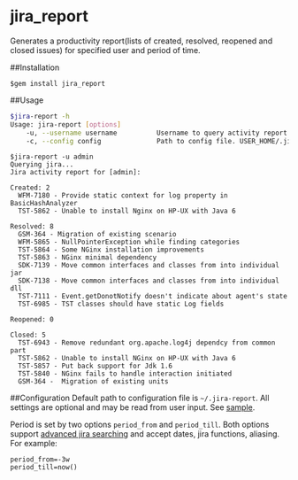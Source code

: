 jira_report
===========================

Generates a productivity report(lists of created, resolved, reopened and closed issues) for specified user and period of time.

##Installation
```
$gem install jira_report
```

##Usage
```sh
$jira-report -h
Usage: jira-report [options]
    -u, --username username          Username to query activity report.
    -c, --config config              Path to config file. USER_HOME/.jira-report is default.
```

```
$jira-report -u admin
Querying jira...
Jira activity report for [admin]:

Created: 2
  WFM-7180 - Provide static context for log property in BasicHashAnalyzer 
  TST-5862 - Unable to install Nginx on HP-UX with Java 6

Resolved: 8
  GSM-364 - Migration of existing scenario
  WFM-5865 - NullPointerException while finding categories
  TST-5864 - Some NGinx installation improvements
  TST-5863 - NGinx minimal dependency
  SDK-7139 - Move common interfaces and classes from into individual jar
  SDK-7138 - Move common interfaces and classes from into individual dll
  TST-7111 - Event.getDonotNotify doesn't indicate about agent's state
  TST-6985 - TST classes should have static Log fields

Reopened: 0

Closed: 5
  TST-6943 - Remove redundant org.apache.log4j dependcy from common part
  TST-5862 - Unable to install NGinx on HP-UX with Java 6
  TST-5857 - Put back support for Jdk 1.6
  TST-5840 - NGinx fails to handle interaction initiated
  GSM-364 -  Migration of existing units
```

##Configuration
Default path to configuration file is `~/.jira-report`. All settings are optional and may be read from user input. See [sample](examples/jira-report.sample).

Period is set by two options `period_from` and `period_till`. Both options support [advanced jira searching](https://confluence.atlassian.com/display/JIRA/Advanced+Searching) and accept dates, jira functions, aliasing. For example:

```
period_from=-3w
period_till=now()
```

